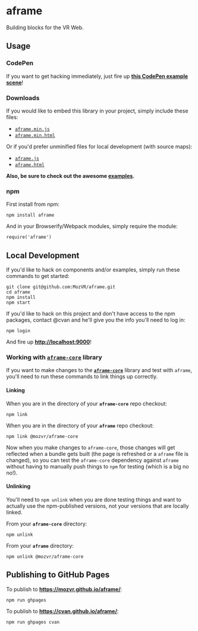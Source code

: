 # aframe

Building blocks for the VR Web.


## Usage

### CodePen

If you want to get hacking immediately, just fire up [__this CodePen example scene__](http://codepen.io/team/mozvr/pen/6e013bf4b446e85d8f268e937ee09143?editors=100)!

### Downloads

If you would like to embed this library in your project, simply include these files:

* [`aframe.min.js`](https://mozvr.github.io/aframe/dist/aframe.min.js)
* [`aframe.min.html`](https://mozvr.github.io/aframe/dist/aframe.min.html)

Or if you'd prefer unminified files for local development (with source maps):

* [`aframe.js`](https://mozvr.github.io/aframe/dist/aframe.js)
* [`aframe.html`](https://mozvr.github.io/aframe/dist/aframe.html)

__Also, be sure to check out the awesome [examples](https://mozvr.github.io/aframe/examples/).__

### npm

First install from npm:

    npm install aframe

And in your Browserify/Webpack modules, simply require the module:

    require('aframe')


## Local Development

If you'd like to hack on components and/or examples, simply run these commands to get started:

    git clone git@github.com:MozVR/aframe.git
    cd aframe
    npm install
    npm start

If you'd like to hack on this project and don't have access to the npm packages, contact @cvan and he'll give you the info you'll need to log in:

    npm login

And fire up __[http://localhost:9000](http://localhost:9000)__!


### Working with [`aframe-core`](https://github.com/MozVR/aframe-core/) library

If you want to make changes to the [__`aframe-core`__](https://github.com/MozVR/aframe-core/) library and test with `aframe`, you'll need to run these commands to link things up correctly.

#### Linking

When you are in the directory of your __`aframe-core`__ repo checkout:

    npm link

When you are in the directory of your __`aframe`__ repo checkout:

    npm link @mozvr/aframe-core

Now when you make changes to `aframe-core`, those changes will get reflected when a bundle gets built (the page is refreshed or a `aframe` file is changed), so you can test the `aframe-core` dependency against `aframe` without having to manually push things to `npm` for testing (which is a big no no!).

#### Unlinking

You'll need to `npm unlink` when you are done testing things and want to actually use the npm-published versions, not your versions that are locally linked.

From your __`aframe-core`__ directory:

    npm unlink

From your __`aframe`__ directory:

    npm unlink @mozvr/aframe-core


## Publishing to GitHub Pages

To publish to __https://mozvr.github.io/aframe/__:

    npm run ghpages

To publish to __https://cvan.github.io/aframe/__:

    npm run ghpages cvan
